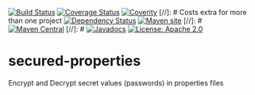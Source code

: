 

[![Build Status](https://secure.travis-ci.org/brabenetz/secured-properties.png?branch=master)](http://travis-ci.org/brabenetz/secured-properties)
[![Coverage Status](https://coveralls.io/repos/brabenetz/secured-properties/badge.svg?branch=code-quality&service=github)](https://coveralls.io/github/brabenetz/secured-properties?branch=code-quality)
[![Coverity](https://scan.coverity.com/projects/10666/badge.svg)](https://scan.coverity.com/projects/brabenetz-secured-properties)
[//]: # Costs extra for more than one project [![Dependency Status](https://www.versioneye.com/user/projects/1234/badge.svg?style=flat)](https://www.versioneye.com/user/projects/1234)
[![Maven site](https://img.shields.io/badge/Maven-site-blue.svg)](http://secured-properties.brabenetz.net/archiv/latest/)
[//]: # [![Maven Central](https://maven-badges.herokuapp.com/maven-central/net.brabenetz.lib.security/secured-properties/badge.svg)](https://maven-badges.herokuapp.com/maven-central/net.brabenetz.lib.security/secured-properties)
[//]: # [![Javadocs](http://www.javadoc.io/badge/net.brabenetz.lib.security/secured-properties.svg)](http://www.javadoc.io/doc/net.brabenetz.lib.security/secured-properties)
[![License: Apache 2.0](https://img.shields.io/badge/license-Apache_2.0-brightgreen.svg)](https://github.com/brabenetz/secured-properties/blob/master/LICENSE.txt)


# secured-properties
Encrypt and Decrypt secret values (passwords) in properties files
